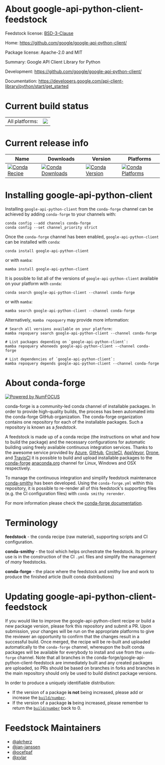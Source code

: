 About google-api-python-client-feedstock
========================================

Feedstock license: [BSD-3-Clause](https://github.com/conda-forge/google-api-python-client-feedstock/blob/main/LICENSE.txt)

Home: https://github.com/google/google-api-python-client/

Package license: Apache-2.0 and MIT

Summary: Google API Client Library for Python

Development: https://github.com/google/google-api-python-client/

Documentation: https://developers.google.com/api-client-library/python/start/get_started

Current build status
====================


<table><tr><td>All platforms:</td>
    <td>
      <a href="https://dev.azure.com/conda-forge/feedstock-builds/_build/latest?definitionId=4578&branchName=main">
        <img src="https://dev.azure.com/conda-forge/feedstock-builds/_apis/build/status/google-api-python-client-feedstock?branchName=main">
      </a>
    </td>
  </tr>
</table>

Current release info
====================

| Name | Downloads | Version | Platforms |
| --- | --- | --- | --- |
| [![Conda Recipe](https://img.shields.io/badge/recipe-google--api--python--client-green.svg)](https://anaconda.org/conda-forge/google-api-python-client) | [![Conda Downloads](https://img.shields.io/conda/dn/conda-forge/google-api-python-client.svg)](https://anaconda.org/conda-forge/google-api-python-client) | [![Conda Version](https://img.shields.io/conda/vn/conda-forge/google-api-python-client.svg)](https://anaconda.org/conda-forge/google-api-python-client) | [![Conda Platforms](https://img.shields.io/conda/pn/conda-forge/google-api-python-client.svg)](https://anaconda.org/conda-forge/google-api-python-client) |

Installing google-api-python-client
===================================

Installing `google-api-python-client` from the `conda-forge` channel can be achieved by adding `conda-forge` to your channels with:

```
conda config --add channels conda-forge
conda config --set channel_priority strict
```

Once the `conda-forge` channel has been enabled, `google-api-python-client` can be installed with `conda`:

```
conda install google-api-python-client
```

or with `mamba`:

```
mamba install google-api-python-client
```

It is possible to list all of the versions of `google-api-python-client` available on your platform with `conda`:

```
conda search google-api-python-client --channel conda-forge
```

or with `mamba`:

```
mamba search google-api-python-client --channel conda-forge
```

Alternatively, `mamba repoquery` may provide more information:

```
# Search all versions available on your platform:
mamba repoquery search google-api-python-client --channel conda-forge

# List packages depending on `google-api-python-client`:
mamba repoquery whoneeds google-api-python-client --channel conda-forge

# List dependencies of `google-api-python-client`:
mamba repoquery depends google-api-python-client --channel conda-forge
```


About conda-forge
=================

[![Powered by
NumFOCUS](https://img.shields.io/badge/powered%20by-NumFOCUS-orange.svg?style=flat&colorA=E1523D&colorB=007D8A)](https://numfocus.org)

conda-forge is a community-led conda channel of installable packages.
In order to provide high-quality builds, the process has been automated into the
conda-forge GitHub organization. The conda-forge organization contains one repository
for each of the installable packages. Such a repository is known as a *feedstock*.

A feedstock is made up of a conda recipe (the instructions on what and how to build
the package) and the necessary configurations for automatic building using freely
available continuous integration services. Thanks to the awesome service provided by
[Azure](https://azure.microsoft.com/en-us/services/devops/), [GitHub](https://github.com/),
[CircleCI](https://circleci.com/), [AppVeyor](https://www.appveyor.com/),
[Drone](https://cloud.drone.io/welcome), and [TravisCI](https://travis-ci.com/)
it is possible to build and upload installable packages to the
[conda-forge](https://anaconda.org/conda-forge) [anaconda.org](https://anaconda.org/)
channel for Linux, Windows and OSX respectively.

To manage the continuous integration and simplify feedstock maintenance
[conda-smithy](https://github.com/conda-forge/conda-smithy) has been developed.
Using the ``conda-forge.yml`` within this repository, it is possible to re-render all of
this feedstock's supporting files (e.g. the CI configuration files) with ``conda smithy rerender``.

For more information please check the [conda-forge documentation](https://conda-forge.org/docs/).

Terminology
===========

**feedstock** - the conda recipe (raw material), supporting scripts and CI configuration.

**conda-smithy** - the tool which helps orchestrate the feedstock.
                   Its primary use is in the construction of the CI ``.yml`` files
                   and simplify the management of *many* feedstocks.

**conda-forge** - the place where the feedstock and smithy live and work to
                  produce the finished article (built conda distributions)


Updating google-api-python-client-feedstock
===========================================

If you would like to improve the google-api-python-client recipe or build a new
package version, please fork this repository and submit a PR. Upon submission,
your changes will be run on the appropriate platforms to give the reviewer an
opportunity to confirm that the changes result in a successful build. Once
merged, the recipe will be re-built and uploaded automatically to the
`conda-forge` channel, whereupon the built conda packages will be available for
everybody to install and use from the `conda-forge` channel.
Note that all branches in the conda-forge/google-api-python-client-feedstock are
immediately built and any created packages are uploaded, so PRs should be based
on branches in forks and branches in the main repository should only be used to
build distinct package versions.

In order to produce a uniquely identifiable distribution:
 * If the version of a package **is not** being increased, please add or increase
   the [``build/number``](https://docs.conda.io/projects/conda-build/en/latest/resources/define-metadata.html#build-number-and-string).
 * If the version of a package **is** being increased, please remember to return
   the [``build/number``](https://docs.conda.io/projects/conda-build/en/latest/resources/define-metadata.html#build-number-and-string)
   back to 0.

Feedstock Maintainers
=====================

* [@akrherz](https://github.com/akrherz/)
* [@jan-janssen](https://github.com/jan-janssen/)
* [@ocefpaf](https://github.com/ocefpaf/)
* [@xylar](https://github.com/xylar/)

